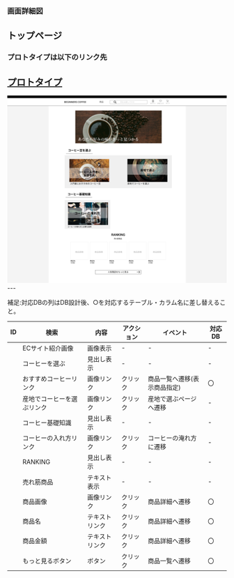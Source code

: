### 画面詳細図
## トップページ
### プロトタイプは以下のリンク先
[プロトタイプ](https://www.figma.com/file/Oa2XrfbS2Hee9dSI9acZXo/coffee?node-id=0%3A1)
---
<img src="./img/トップページ.png" width="700">
---

補足:対応DBの列はDB設計後、○を対応するテーブル・カラム名に差し替えること。

| ID | 検索 | 内容 | アクション | イベント | 対応DB |
|----|-----|-----|---------|--------|-------|
||ECサイト紹介画像|画像表示|-|-|-|
||コーヒーを選ぶ|見出し表示|-|-|-|
||おすすめコーヒーリンク|画像リンク|クリック|商品一覧へ遷移(表示商品指定)|〇|
||産地でコーヒーを選ぶリンク|画像リンク|クリック|産地で選ぶページへ遷移|-|
||コーヒー基礎知識|見出し表示|-|-|-|
||コーヒーの入れ方リンク|画像リンク|クリック|コーヒーの淹れ方に遷移|-|
||RANKING|見出し表示|-|-|-|
||売れ筋商品|テキスト表示|-|-|-|
||商品画像|画像リンク|クリック|商品詳細へ遷移|〇|
||商品名|テキストリンク|クリック|商品詳細へ遷移|〇|
||商品金額|テキストリンク|クリック|商品詳細へ遷移|〇|
||もっと見るボタン|ボタン|クリック|商品一覧へ遷移|〇|
